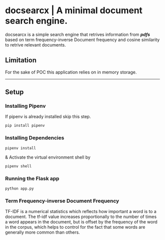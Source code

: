 # docsearcx | A minimal document search engine.
docsearcx is a simple search engine that retrives information from ***pdfs*** based on term frequency-inverse Document frequency and cosine similarity to retrive relevant documents.


## Limitation
For the sake of POC this application relies on in memory storage.

---

## Setup
### Installing Pipenv
If pipenv is already installed skip this step.

```pip install pipenv```

### Installing Dependencies

```pipenv install```

& Activate the virtual environment shell by

```pipenv shell```

### Running the Flask app

```python app.py```

### Term Frequency-inverse Document Frequency
TF-IDF is a numerical statistics which reflects how important a word is to a document. The tf-idf value increases proportionally to the number of times a word appears in the document, but is offset by the frequency of the word in the corpus, which helps to control for the fact that some words are generally more common than others.